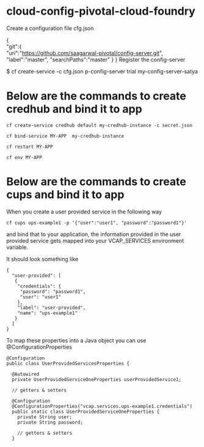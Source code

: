 # cloud-config-pivotal-cloud-foundry


Create a configuration file cfg.json

{  
  "git":{  
    "uri":"https://github.com/saagarwal-pivotal/config-server.git",
    "label":"master",
    "searchPaths":"master"
  }
}
Register the config-server

$ cf create-service -c cfg.json p-config-server trial my-config-server-satya


# Below are the commands to create credhub and bind it to app 

```
cf create-service credhub default my-credhub-instance -c secret.json

cf bind-service MY-APP  my-credhub-instance

cf restart MY-APP

cf env MY-APP
```

# Below are the commands to create cups and bind it to app

When you create a user provided service in the following way


```
cf cups ups-example1 -p '{"user":"user1", "password":"password1"}'
```

and bind that to your application, the information provided in the user provided service gets mapped into your VCAP_SERVICES environment variable.

It should look something like

```
{
  "user-provided": [
   {
    "credentials": {
     "password": "password1",
     "user": "user1"
    },
    "label": "user-provided",
    "name": "ups-example1"
   }
  ]
}
```

To map these properties into a Java object you can use @ConfigurationProperties
```
@Configuration
public class UserProvidedServicesProperties {

  @Autowired
  private UserProvidedServiceOneProperties userProvidedService1;

  // getters & setters

  @Configuration
  @ConfigurationProperties("vcap.services.ups-example1.credentials")
  public static class UserProvidedServiceOneProperties {
    private String user;
    private String password;

    // getters & setters
  }

```